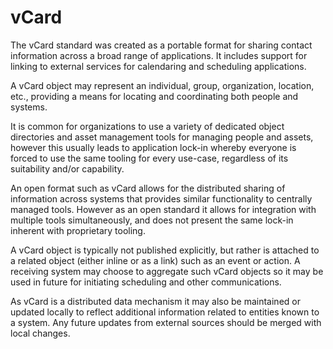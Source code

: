 # vCard

The vCard standard was created as a portable format for sharing contact information across a broad
range of applications. It includes support for linking to external services for calendaring and
scheduling applications.

A vCard object may represent an individual, group, organization, location, etc., providing a
means for locating and coordinating both people and systems.

It is common for organizations to use a variety of dedicated object directories and asset management
tools for managing people and assets, however this usually leads to application lock-in whereby
everyone is forced to use the same tooling for every use-case, regardless of its suitability and/or
capability.

An open format such as vCard allows for the distributed sharing of information across systems that
provides similar functionality to centrally managed tools. However as an open standard it allows
for integration with multiple tools simultaneously, and does not present the same lock-in inherent
with proprietary tooling.

A vCard object is typically not published explicitly, but rather is attached to a related object
(either inline or as a link) such as an event or action. A receiving system may choose to aggregate
such vCard objects so it may be used in future for initiating scheduling and other communications.

As vCard is a distributed data mechanism it may also be maintained or updated locally to reflect
additional information related to entities known to a system. Any future updates from external
sources should be merged with local changes.
